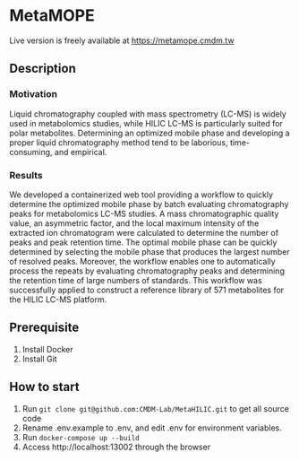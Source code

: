 # MetaMOPE
Live version is freely available at https://metamope.cmdm.tw

## Description
### Motivation
Liquid chromatography coupled with mass spectrometry (LC-MS) is widely used in metabolomics studies,
while HILIC LC-MS is particularly suited for polar metabolites. Determining an optimized mobile phase and
developing a proper liquid chromatography method tend to be laborious, time-consuming, and empirical.

### Results
We developed a containerized web tool providing a workflow to quickly determine the optimized mobile
phase by batch evaluating chromatography peaks for metabolomics LC-MS studies. A mass chromatographic quality
value, an asymmetric factor, and the local maximum intensity of the extracted ion chromatogram were calculated to
determine the number of peaks and peak retention time. The optimal mobile phase can be quickly determined by
selecting the mobile phase that produces the largest number of resolved peaks. Moreover, the workflow enables one to
automatically process the repeats by evaluating chromatography peaks and determining the retention time of large
numbers of standards. This workflow was successfully applied to construct a reference library of 571 metabolites for
the HILIC LC-MS platform.

## Prerequisite
1. Install Docker
2. Install Git

## How to start
1. Run `git clone git@github.com:CMDM-Lab/MetaHILIC.git` to get all source code
2. Rename .env.example to .env, and edit .env for environment variables.
3. Run `docker-compose up --build`
4. Access http://localhost:13002 through the browser
